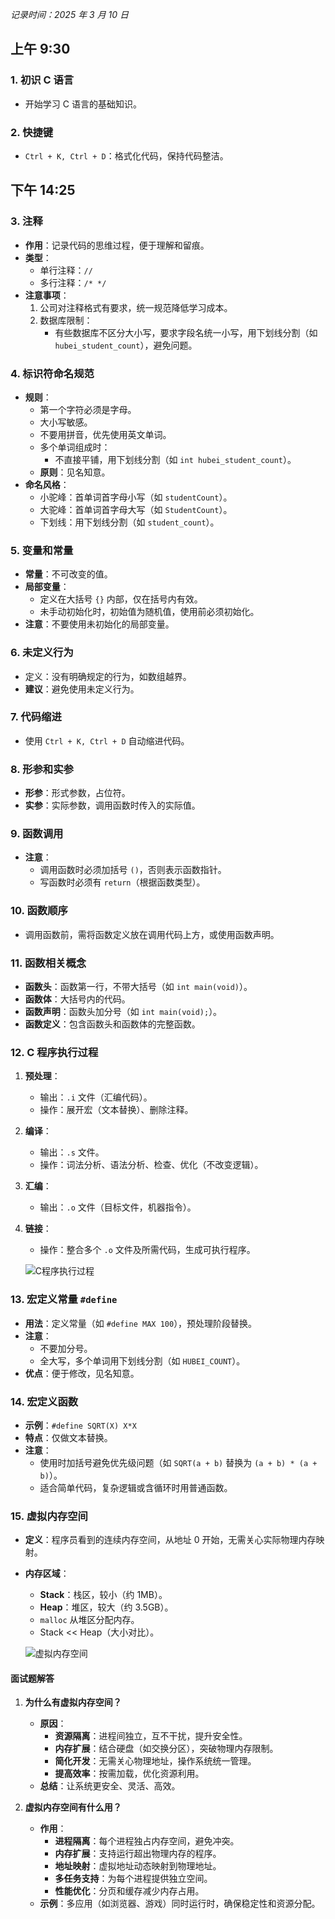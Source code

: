 
*记录时间：2025 年 3 月 10 日*

## 上午 9:30

### 1. 初识 C 语言
- 开始学习 C 语言的基础知识。

### 2. 快捷键
- `Ctrl + K, Ctrl + D`：格式化代码，保持代码整洁。

## 下午 14:25

### 3. 注释
- **作用**：记录代码的思维过程，便于理解和留痕。
- **类型**：
  - 单行注释：`//`
  - 多行注释：`/* */`
- **注意事项**：
  1. 公司对注释格式有要求，统一规范降低学习成本。
  2. 数据库限制：
     - 有些数据库不区分大小写，要求字段名统一小写，用下划线分割（如 `hubei_student_count`），避免问题。

### 4. 标识符命名规范
- **规则**：
  - 第一个字符必须是字母。
  - 大小写敏感。
  - 不要用拼音，优先使用英文单词。
  - 多个单词组成时：
    - 不直接平铺，用下划线分割（如 `int hubei_student_count`）。
  - **原则**：见名知意。
- **命名风格**：
  - 小驼峰：首单词首字母小写（如 `studentCount`）。
  - 大驼峰：首单词首字母大写（如 `StudentCount`）。
  - 下划线：用下划线分割（如 `student_count`）。

### 5. 变量和常量
- **常量**：不可改变的值。
- **局部变量**：
  - 定义在大括号 `{}` 内部，仅在括号内有效。
  - 未手动初始化时，初始值为随机值，使用前必须初始化。
- **注意**：不要使用未初始化的局部变量。

### 6. 未定义行为
- 定义：没有明确规定的行为，如数组越界。
- **建议**：避免使用未定义行为。

### 7. 代码缩进
- 使用 `Ctrl + K, Ctrl + D` 自动缩进代码。

### 8. 形参和实参
- **形参**：形式参数，占位符。
- **实参**：实际参数，调用函数时传入的实际值。

### 9. 函数调用
- **注意**：
  - 调用函数时必须加括号 `()`，否则表示函数指针。
  - 写函数时必须有 `return`（根据函数类型）。

### 10. 函数顺序
- 调用函数前，需将函数定义放在调用代码上方，或使用函数声明。

### 11. 函数相关概念
- **函数头**：函数第一行，不带大括号（如 `int main(void)`）。
- **函数体**：大括号内的代码。
- **函数声明**：函数头加分号（如 `int main(void);`）。
- **函数定义**：包含函数头和函数体的完整函数。

### 12. C 程序执行过程
1. **预处理**：
   - 输出：`.i` 文件（汇编代码）。
   - 操作：展开宏（文本替换）、删除注释。
2. **编译**：
   - 输出：`.s` 文件。
   - 操作：词法分析、语法分析、检查、优化（不改变逻辑）。
3. **汇编**：
   - 输出：`.o` 文件（目标文件，机器指令）。
4. **链接**：
   - 操作：整合多个 `.o` 文件及所需代码，生成可执行程序。

   ![C程序执行过程](image-20250310193818174.png)

### 13. 宏定义常量 `#define`
- **用法**：定义常量（如 `#define MAX 100`），预处理阶段替换。
- **注意**：
  - 不要加分号。
  - 全大写，多个单词用下划线分割（如 `HUBEI_COUNT`）。
- **优点**：便于修改，见名知意。

### 14. 宏定义函数
- **示例**：`#define SQRT(X) X*X`
- **特点**：仅做文本替换。
- **注意**：
  - 使用时加括号避免优先级问题（如 `SQRT(a + b)` 替换为 `(a + b) * (a + b)`）。
  - 适合简单代码，复杂逻辑或含循环时用普通函数。

### 15. 虚拟内存空间
- **定义**：程序员看到的连续内存空间，从地址 0 开始，无需关心实际物理内存映射。
- **内存区域**：
  - **Stack**：栈区，较小（约 1MB）。
  - **Heap**：堆区，较大（约 3.5GB）。
  - `malloc` 从堆区分配内存。
  - Stack << Heap（大小对比）。
  
  ![虚拟内存空间](image-20250310193842353.png)

#### 面试题解答
1. **为什么有虚拟内存空间？**
   - **原因**：
     - **资源隔离**：进程间独立，互不干扰，提升安全性。
     - **内存扩展**：结合硬盘（如交换分区），突破物理内存限制。
     - **简化开发**：无需关心物理地址，操作系统统一管理。
     - **提高效率**：按需加载，优化资源利用。
   - **总结**：让系统更安全、灵活、高效。

2. **虚拟内存空间有什么用？**
   - **作用**：
     - **进程隔离**：每个进程独占内存空间，避免冲突。
     - **内存扩展**：支持运行超出物理内存的程序。
     - **地址映射**：虚拟地址动态映射到物理地址。
     - **多任务支持**：为每个进程提供独立空间。
     - **性能优化**：分页和缓存减少内存占用。
   - **示例**：多应用（如浏览器、游戏）同时运行时，确保稳定性和资源分配。
